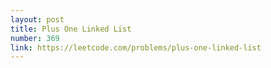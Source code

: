 ```yaml
---
layout: post
title: Plus One Linked List
number: 369
link: https://leetcode.com/problems/plus-one-linked-list
---
```

